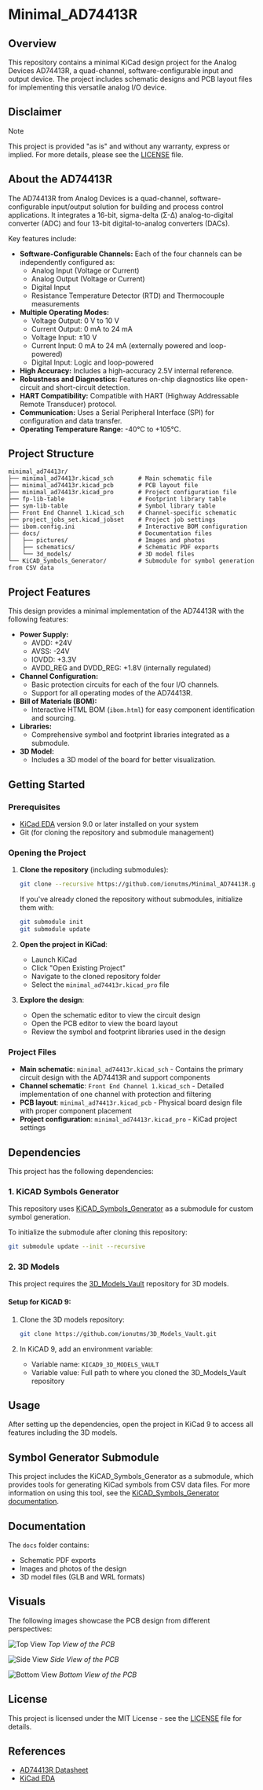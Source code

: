 # Minimal_AD74413R

## Overview

This repository contains a minimal KiCad design project for the Analog Devices AD74413R, a quad-channel, software-configurable input and output device. The project includes schematic designs and PCB layout files for implementing this versatile analog I/O device.

## Disclaimer

> [!NOTE]
> This project is provided "as is" and without any warranty, express or implied. For more details, please see the [LICENSE](LICENSE) file.

## About the AD74413R

The AD74413R from Analog Devices is a quad-channel, software-configurable input/output solution for building and process control applications. It integrates a 16-bit, sigma-delta (Σ-Δ) analog-to-digital converter (ADC) and four 13-bit digital-to-analog converters (DACs).

Key features include:

- **Software-Configurable Channels:** Each of the four channels can be independently configured as:
  - Analog Input (Voltage or Current)
  - Analog Output (Voltage or Current)
  - Digital Input
  - Resistance Temperature Detector (RTD) and Thermocouple measurements
- **Multiple Operating Modes:**
  - Voltage Output: 0 V to 10 V
  - Current Output: 0 mA to 24 mA
  - Voltage Input: ±10 V
  - Current Input: 0 mA to 24 mA (externally powered and loop-powered)
  - Digital Input: Logic and loop-powered
- **High Accuracy:** Includes a high-accuracy 2.5V internal reference.
- **Robustness and Diagnostics:** Features on-chip diagnostics like open-circuit and short-circuit detection.
- **HART Compatibility:** Compatible with HART (Highway Addressable Remote Transducer) protocol.
- **Communication:** Uses a Serial Peripheral Interface (SPI) for configuration and data transfer.
- **Operating Temperature Range:** -40°C to +105°C.

## Project Structure

```
minimal_ad74413r/
├── minimal_ad74413r.kicad_sch       # Main schematic file
├── minimal_ad74413r.kicad_pcb       # PCB layout file
├── minimal_ad74413r.kicad_pro       # Project configuration file
├── fp-lib-table                     # Footprint library table
├── sym-lib-table                    # Symbol library table
├── Front End Channel 1.kicad_sch    # Channel-specific schematic
├── project_jobs_set.kicad_jobset    # Project job settings
├── ibom.config.ini                  # Interactive BOM configuration
├── docs/                            # Documentation files
│   ├── pictures/                    # Images and photos
│   ├── schematics/                  # Schematic PDF exports
│   └── 3d_models/                   # 3D model files
└── KiCAD_Symbols_Generator/         # Submodule for symbol generation from CSV data
```

## Project Features

This design provides a minimal implementation of the AD74413R with the following features:

- **Power Supply:**
  - AVDD: +24V
  - AVSS: -24V
  - IOVDD: +3.3V
  - AVDD_REG and DVDD_REG: +1.8V (internally regulated)
- **Channel Configuration:**
  - Basic protection circuits for each of the four I/O channels.
  - Support for all operating modes of the AD74413R.
- **Bill of Materials (BOM):**
  - Interactive HTML BOM (`ibom.html`) for easy component identification and sourcing.
- **Libraries:**
  - Comprehensive symbol and footprint libraries integrated as a submodule.
- **3D Model:**
  - Includes a 3D model of the board for better visualization.

## Getting Started

### Prerequisites

- [KiCad EDA](https://www.kicad.org/) version 9.0 or later installed on your system
- Git (for cloning the repository and submodule management)

### Opening the Project

1. **Clone the repository** (including submodules):
   ```bash
   git clone --recursive https://github.com/ionutms/Minimal_AD74413R.git
   ```
   
   If you've already cloned the repository without submodules, initialize them with:
   ```bash
   git submodule init
   git submodule update
   ```

2. **Open the project in KiCad**:
   - Launch KiCad
   - Click "Open Existing Project"
   - Navigate to the cloned repository folder
   - Select the `minimal_ad74413r.kicad_pro` file

3. **Explore the design**:
   - Open the schematic editor to view the circuit design
   - Open the PCB editor to view the board layout
   - Review the symbol and footprint libraries used in the design

### Project Files

- **Main schematic**: `minimal_ad74413r.kicad_sch` - Contains the primary circuit design with the AD74413R and support components
- **Channel schematic**: `Front End Channel 1.kicad_sch` - Detailed implementation of one channel with protection and filtering
- **PCB layout**: `minimal_ad74413r.kicad_pcb` - Physical board design file with proper component placement
- **Project configuration**: `minimal_ad74413r.kicad_pro` - KiCad project settings

## Dependencies

This project has the following dependencies:

### 1. KiCAD Symbols Generator

This repository uses [KiCAD_Symbols_Generator](https://github.com/ionutms/KiCAD_Symbols_Generator) as a submodule for custom symbol generation.

To initialize the submodule after cloning this repository:

```bash
git submodule update --init --recursive
```

### 2. 3D Models

This project requires the [3D_Models_Vault](https://github.com/ionutms/3D_Models_Vault) repository for 3D models.

#### Setup for KiCAD 9:

1. Clone the 3D models repository:
   ```bash
   git clone https://github.com/ionutms/3D_Models_Vault.git
   ```

2. In KiCAD 9, add an environment variable:
   - Variable name: `KICAD9_3D_MODELS_VAULT`
   - Variable value: Full path to where you cloned the 3D_Models_Vault repository

## Usage

After setting up the dependencies, open the project in KiCad 9 to access all features including the 3D models.

## Symbol Generator Submodule

This project includes the KiCAD_Symbols_Generator as a submodule, which provides tools for generating KiCad symbols from CSV data files. For more information on using this tool, see the [KiCAD_Symbols_Generator documentation](minimal_ad74413r/KiCAD_Symbols_Generator/README.md).

## Documentation

The `docs` folder contains:
- Schematic PDF exports
- Images and photos of the design
- 3D model files (GLB and WRL formats)

## Visuals

The following images showcase the PCB design from different perspectives:

![Top View](minimal_ad74413r/docs/pictures/2_minimal_ad74413r_top.png)
*Top View of the PCB*

![Side View](minimal_ad74413r/docs/pictures/1_minimal_ad74413r_side.png)
*Side View of the PCB*

![Bottom View](minimal_ad74413r/docs/pictures/3_minimal_ad74413r_bottom.png)
*Bottom View of the PCB*

## License

This project is licensed under the MIT License - see the [LICENSE](LICENSE) file for details.

## References

- [AD74413R Datasheet](https://www.analog.com/media/en/technical-documentation/data-sheets/ad74413r.pdf)
- [KiCad EDA](https://www.kicad.org/)
